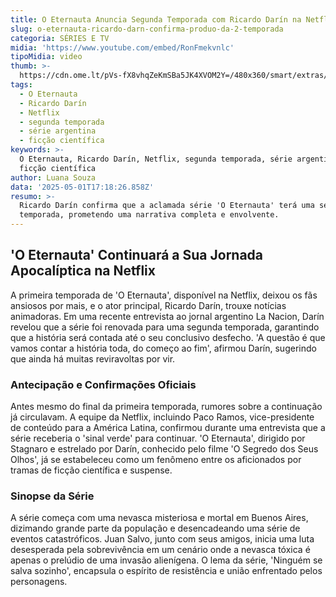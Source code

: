 ```yaml
---
title: O Eternauta Anuncia Segunda Temporada com Ricardo Darín na Netflix
slug: o-eternauta-ricardo-darn-confirma-produo-da-2-temporada
categoria: SÉRIES E TV
midia: 'https://www.youtube.com/embed/RonFmekvnlc'
tipoMidia: video
thumb: >-
  https://cdn.ome.lt/pVs-fX8vhqZeKmSBa5JK4XVOM2Y=/480x360/smart/extras/conteudos/Captura_de_tela_2025-05-01_131947.png
tags:
  - O Eternauta
  - Ricardo Darín
  - Netflix
  - segunda temporada
  - série argentina
  - ficção científica
keywords: >-
  O Eternauta, Ricardo Darín, Netflix, segunda temporada, série argentina,
  ficção científica
author: Luana Souza
data: '2025-05-01T17:18:26.858Z'
resumo: >-
  Ricardo Darín confirma que a aclamada série 'O Eternauta' terá uma segunda
  temporada, prometendo uma narrativa completa e envolvente.
---
```


## 'O Eternauta' Continuará a Sua Jornada Apocalíptica na Netflix

A primeira temporada de 'O Eternauta', disponível na Netflix, deixou os fãs ansiosos por mais, e o ator principal, Ricardo Darín, trouxe notícias animadoras. Em uma recente entrevista ao jornal argentino La Nacion, Darín revelou que a série foi renovada para uma segunda temporada, garantindo que a história será contada até o seu conclusivo desfecho. 'A questão é que vamos contar a história toda, do começo ao fim', afirmou Darín, sugerindo que ainda há muitas reviravoltas por vir.

### Antecipação e Confirmações Oficiais

Antes mesmo do final da primeira temporada, rumores sobre a continuação já circulavam. A equipe da Netflix, incluindo Paco Ramos, vice-presidente de conteúdo para a América Latina, confirmou durante uma entrevista que a série receberia o 'sinal verde' para continuar. 'O Eternauta', dirigido por Stagnaro e estrelado por Darín, conhecido pelo filme 'O Segredo dos Seus Olhos', já se estabeleceu como um fenômeno entre os aficionados por tramas de ficção científica e suspense.

### Sinopse da Série

A série começa com uma nevasca misteriosa e mortal em Buenos Aires, dizimando grande parte da população e desencadeando uma série de eventos catastróficos. Juan Salvo, junto com seus amigos, inicia uma luta desesperada pela sobrevivência em um cenário onde a nevasca tóxica é apenas o prelúdio de uma invasão alienígena. O lema da série, 'Ninguém se salva sozinho', encapsula o espírito de resistência e união enfrentado pelos personagens.
